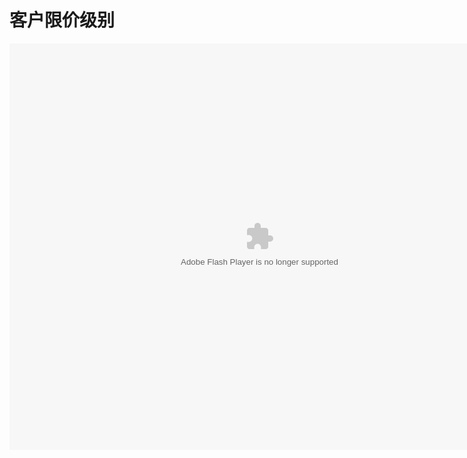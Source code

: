 # 客户限价级别

<embed src="http://resource.3cwdb.com/kailong-donghua/V640004201205230240.swf" width="800" height="650"  pluginspage="http://www.macromedia.com/go/getflashplayer" 
type="application/x-shockwave-flash" ></embed>
